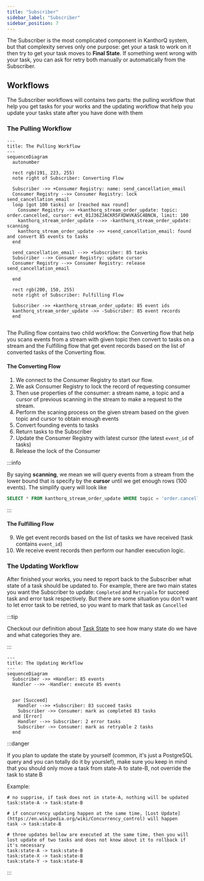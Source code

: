 ```yaml
---
title: "Subscriber"
sidebar_label: "Subscriber"
sidebar_position: 7
---
```


The Subscriber is the most complicated component in KanthorQ system, but that complexity serves only one purpose: get your a task to work on it then try to get your task moves to **Final State**. If something went wrong with your task, you can ask for retry both manually or automatically from the Subscriber.

## Workflows

The Subscriber workflows will contains two parts: the pulling workflow that help you get tasks for your works and the updating workflow that help you update your tasks state after you have done with them

### The Pulling Workflow

```mermaid
---
title: The Pulling Workflow
---
sequenceDiagram
  autonumber

  rect rgb(191, 223, 255)
  note right of Subscriber: Converting Flow

  Subscriber ->> +Consumer Registry: name: send_cancellation_email
  Consumer Registry -->> Consumer Registry: lock send_cancellation_email
  loop [got 100 tasks] or [reached max round]
    Consumer Registry ->> +kanthorq_stream_order_update: topic: order.cancelled, cursor: evt_01J36ZJACKR5FXDWVKASC4BNCN, limit: 100
    kanthorq_stream_order_update -->> -kanthorq_stream_order_update: scanning
    kanthorq_stream_order_update ->> +send_cancellation_email: found and convert 85 events to tasks
  end

  send_cancellation_email -->> +Subscriber: 85 tasks
  Subscriber -->> Consumer Registry: update cursor
  Consumer Registry -->> Consumer Registry: release send_cancellation_email

  end

  rect rgb(200, 150, 255)
  note right of Subscriber: Fulfilling Flow

  Subscriber ->> +kanthorq_stream_order_update: 85 event ids
  kanthorq_stream_order_update ->> -Subscriber: 85 event records
  end


```

The Pulling flow contains two child workflow: the Converting flow that help you scans events from a stream with given topic then convert to tasks on a stream and the Fulfilling flow that get event records based on the list of converted tasks of the Converting flow.

#### The Converting Flow

1. We connect to the Consumer Registry to start our flow.
2. We ask Consumer Registry to lock the record of requesting consumer
3. Then use properties of the consumer: a stream name, a topic and a cursor of previous scanning in the stream to make a request to the stream.
4. Perform the scaning process on the given stream based on the given topic and cursor to obtain enough events
5. Convert founding events to tasks
6. Return tasks to the Subscriber
7. Update the Consumer Registry with latest cursor (the latest `event_id` of tasks)
8. Release the lock of the Consumer

:::info

By saying **scanning**, we mean we will query events from a stream from the lower bound that is specify by the **cursor** until we get enough rows (100 events). The simplify query will look like

```sql
SELECT * FROM kanthorq_stream_order_update WHERE topic = 'order.cancelled' AND id > 'evt_01J36ZJACKR5FXDWVKASC4BNCN' LIMIT 100
```

:::

#### The Fulfilling Flow

9. We get event records based on the list of tasks we have received (task contains `event_id`)
10. We receive event records then perform our handler execution logic.

### The Updating Workflow

After finished your works, you need to report back to the Subscriber what state of a task should be updated to. For example, there are two main states you want the Subscriber to update: `Completed` and `Retryable` for succeed task and error task respectively. But there are some situation you don't want to let error task to be retried, so you want to mark that task as `Cancelled`

:::tip

Checkout our definition about [Task State](./005-task.md#task-state) to see how many state do we have and what categories they are.

:::

```mermaid
---
title: The Updating Workflow
---
sequenceDiagram
  Subscriber ->> +Handler: 85 events
  Handler -->> -Handler: execute 85 events


  par [Succeed]
    Handler -->> +Subscriber: 83 succeed tasks
    Subscriber ->> Consumer: mark as completed 83 tasks
  and [Error]
    Handler -->> Subscriber: 2 error tasks
    Subscriber ->> Consumer: mark as retryable 2 tasks
  end
```

:::danger

If you plan to update the state by yourself (common, it's just a PostgreSQL query and you can totally do it by yourslef), make sure you keep in mind that you should only move a task from state-A to state-B, not override the task to state B

Example:

```
# no supprise, if task does not in state-A, nothing will be updated
task:state-A -> task:state-B

# if concurrency updating happen at the same time, [Lost Update](https://en.wikipedia.org/wiki/Concurrency_control) will happen
task -> task:state-B

# three updates bellow are executed at the same time, then you will lost update of two tasks and does not know about it to rollback if it's necessary
task:state-A -> task:state-B
task:state-X -> task:state-B
task:state-Y -> task:state-B
```

:::
